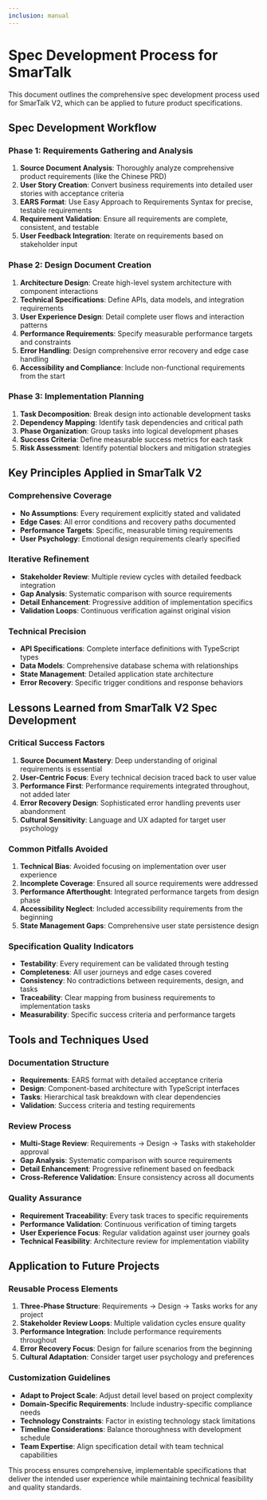 ```yaml
---
inclusion: manual
---
```


# Spec Development Process for SmarTalk

This document outlines the comprehensive spec development process used for SmarTalk V2, which can be applied to future product specifications.

## Spec Development Workflow

### Phase 1: Requirements Gathering and Analysis
1. **Source Document Analysis**: Thoroughly analyze comprehensive product requirements (like the Chinese PRD)
2. **User Story Creation**: Convert business requirements into detailed user stories with acceptance criteria
3. **EARS Format**: Use Easy Approach to Requirements Syntax for precise, testable requirements
4. **Requirement Validation**: Ensure all requirements are complete, consistent, and testable
5. **User Feedback Integration**: Iterate on requirements based on stakeholder input

### Phase 2: Design Document Creation
1. **Architecture Design**: Create high-level system architecture with component interactions
2. **Technical Specifications**: Define APIs, data models, and integration requirements
3. **User Experience Design**: Detail complete user flows and interaction patterns
4. **Performance Requirements**: Specify measurable performance targets and constraints
5. **Error Handling**: Design comprehensive error recovery and edge case handling
6. **Accessibility and Compliance**: Include non-functional requirements from the start

### Phase 3: Implementation Planning
1. **Task Decomposition**: Break design into actionable development tasks
2. **Dependency Mapping**: Identify task dependencies and critical path
3. **Phase Organization**: Group tasks into logical development phases
4. **Success Criteria**: Define measurable success metrics for each task
5. **Risk Assessment**: Identify potential blockers and mitigation strategies

## Key Principles Applied in SmarTalk V2

### Comprehensive Coverage
- **No Assumptions**: Every requirement explicitly stated and validated
- **Edge Cases**: All error conditions and recovery paths documented
- **Performance Targets**: Specific, measurable timing requirements
- **User Psychology**: Emotional design requirements clearly specified

### Iterative Refinement
- **Stakeholder Review**: Multiple review cycles with detailed feedback integration
- **Gap Analysis**: Systematic comparison with source requirements
- **Detail Enhancement**: Progressive addition of implementation specifics
- **Validation Loops**: Continuous verification against original vision

### Technical Precision
- **API Specifications**: Complete interface definitions with TypeScript types
- **Data Models**: Comprehensive database schema with relationships
- **State Management**: Detailed application state architecture
- **Error Recovery**: Specific trigger conditions and response behaviors

## Lessons Learned from SmarTalk V2 Spec Development

### Critical Success Factors
1. **Source Document Mastery**: Deep understanding of original requirements is essential
2. **User-Centric Focus**: Every technical decision traced back to user value
3. **Performance First**: Performance requirements integrated throughout, not added later
4. **Error Recovery Design**: Sophisticated error handling prevents user abandonment
5. **Cultural Sensitivity**: Language and UX adapted for target user psychology

### Common Pitfalls Avoided
1. **Technical Bias**: Avoided focusing on implementation over user experience
2. **Incomplete Coverage**: Ensured all source requirements were addressed
3. **Performance Afterthought**: Integrated performance targets from design phase
4. **Accessibility Neglect**: Included accessibility requirements from the beginning
5. **State Management Gaps**: Comprehensive user state persistence design

### Specification Quality Indicators
- **Testability**: Every requirement can be validated through testing
- **Completeness**: All user journeys and edge cases covered
- **Consistency**: No contradictions between requirements, design, and tasks
- **Traceability**: Clear mapping from business requirements to implementation tasks
- **Measurability**: Specific success criteria and performance targets

## Tools and Techniques Used

### Documentation Structure
- **Requirements**: EARS format with detailed acceptance criteria
- **Design**: Component-based architecture with TypeScript interfaces
- **Tasks**: Hierarchical task breakdown with clear dependencies
- **Validation**: Success criteria and testing requirements

### Review Process
- **Multi-Stage Review**: Requirements → Design → Tasks with stakeholder approval
- **Gap Analysis**: Systematic comparison with source requirements
- **Detail Enhancement**: Progressive refinement based on feedback
- **Cross-Reference Validation**: Ensure consistency across all documents

### Quality Assurance
- **Requirement Traceability**: Every task traces to specific requirements
- **Performance Validation**: Continuous verification of timing targets
- **User Experience Focus**: Regular validation against user journey goals
- **Technical Feasibility**: Architecture review for implementation viability

## Application to Future Projects

### Reusable Process Elements
1. **Three-Phase Structure**: Requirements → Design → Tasks works for any project
2. **Stakeholder Review Loops**: Multiple validation cycles ensure quality
3. **Performance Integration**: Include performance requirements throughout
4. **Error Recovery Focus**: Design for failure scenarios from the beginning
5. **Cultural Adaptation**: Consider target user psychology and preferences

### Customization Guidelines
- **Adapt to Project Scale**: Adjust detail level based on project complexity
- **Domain-Specific Requirements**: Include industry-specific compliance needs
- **Technology Constraints**: Factor in existing technology stack limitations
- **Timeline Considerations**: Balance thoroughness with development schedule
- **Team Expertise**: Align specification detail with team technical capabilities

This process ensures comprehensive, implementable specifications that deliver the intended user experience while maintaining technical feasibility and quality standards.